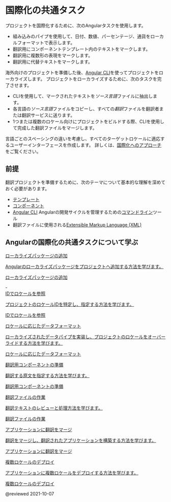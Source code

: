 # 国際化の共通タスク

プロジェクトを国際化するために、次のAngularタスクを使用します。

*   組み込みのパイプを使用して、日付、数値、パーセンテージ、通貨をローカルフォーマットで表示します。
*   翻訳用にコンポーネントテンプレート内のテキストをマークします。
*   翻訳用に複数形の表現をマークします。
*   翻訳用に代替テキストをマークします。

海外向けのプロジェクトを準備した後、[Angular CLI][AioCliMain]を使ってプロジェクトをローカライズします。
プロジェクトをローカライズするために、次のタスクを完了させます。

*   CLIを使用して、マークされたテキストを*ソース言語*ファイルに抽出します。
*   各言語の*ソース言語*ファイルをコピーし、すべての*翻訳*ファイルを翻訳者または翻訳サービスに送ります。
*   1つまたは複数のロケール向けにプロジェクトをビルドする際、CLIを使用して完成した翻訳ファイルをマージします。

<div class="alert is-helpful">

言語ごとのスペーシングの違いを考慮し、すべてのターゲットロケールに適応するユーザーインターフェースを作成します。
詳しくは、[国際化へのアプローチ][ThinkwithgoogleMarketfinderIntlEnUsGuideHowToApproachI18nOverview]をご覧ください。

</div>

## 前提

翻訳プロジェクトを準備するために、次のテーマについて基本的な理解を深めておく必要があります。

*   [テンプレート][AioGuideGlossaryTemplate]
*   [コンポーネント][AioGuideGlossaryComponent]
*   [Angular CLI][AioCliMain] Angularの開発サイクルを管理するための[コマンドライン][AioGuideGlossaryCommandLineInterfaceCli]ツール
*   翻訳ファイルに使用される[Extensible Markup Language (XML)][W3Xml]

## Angularの国際化の共通タスクについて学ぶ

<div class="card-container">
    <a href="guide/i18n-common-add-package" class="docs-card" title="Add the localize package">
        <section>ローカライズパッケージの追加</section>
        <p>Angularのローカライズパッケージをプロジェクトへ追加する方法を学びます。</p>
        <p class="card-footer">ローカライズパッケージの追加</p>
    </a>-
    <a href="guide/i18n-common-locale-id" class="docs-card" title="Refer to locales by ID">
        <section>IDでロケールを参照</section>
        <p>プロジェクトのロケールIDを特定し、指定する方法を学びます。</p>
        <p class="card-footer">IDでロケールを参照</p>
    </a>
    <a href="guide/i18n-common-format-data-locale" class="docs-card" title="Format data based on locale">
        <section>ロケールに応じたデータフォーマット</section>
        <p>ローカライズされたデータパイプを実装し、プロジェクトのロケールをオーバーライドする方法を学びます。</p>
        <p class="card-footer">ロケールに応じたデータフォーマット</p>
    </a>
    <a href="guide/i18n-common-prepare" class="docs-card" title="Prepare component for translation">
        <section>翻訳用コンポーネントの準備</section>
        <p>翻訳する原文を指定する方法を学びます。</p>
        <p class="card-footer">翻訳用コンポーネントの準備</p>
    </a>
    <a href="guide/i18n-common-translation-files" class="docs-card" title="Work with translation files">
        <section>翻訳ファイルの作業</section>
        <p>翻訳テキストのレビューと処理方法を学びます。</p>
        <p class="card-footer">翻訳ファイルの作業</p>
    </a>
    <a href="guide/i18n-common-merge" class="docs-card" title="Merge translations into the application">
        <section>アプリケーションに翻訳をマージ</section>
        <p>翻訳をマージし、翻訳されたアプリケーションを構築する方法を学びます。<p>
        <p class="card-footer">アプリケーションに翻訳をマージ</p>
    </a>
    <a href="guide/i18n-common-deploy" class="docs-card" title="Deploy multiple locales">
        <section>複数ロケールのデプロイ</section>
        <p>アプリケーションに複数ロケールをデプロイする方法を学びます。</p>
        <p class="card-footer">複数ロケールのデプロイ</p>
    </a>
</div>

<!-- links -->

[AioCliMain]: cli "CLI Overview and Command Reference | Angular"

[AioGuideGlossaryCommandLineInterfaceCli]: guide/glossary#command-line-interface-cli "command-line interface (CLI) - Glossary | Angular"
[AioGuideGlossaryComponent]: guide/glossary#component "component - Glossary | Angular"
[AioGuideGlossaryTemplate]: guide/glossary#template "template - Glossary | Angular"

<!-- external links -->

[ThinkwithgoogleMarketfinderIntlEnUsGuideHowToApproachI18nOverview]: https://marketfinder.thinkwithgoogle.com/intl/en_us/guide/how-to-approach-i18n#overview "Overview - How to approach internationalization | Market Finder | Think with Google"

[W3Xml]: https://www.w3.org/XML "Extensible Markup Language (XML) | W3C"

<!-- end links -->

@reviewed 2021-10-07
